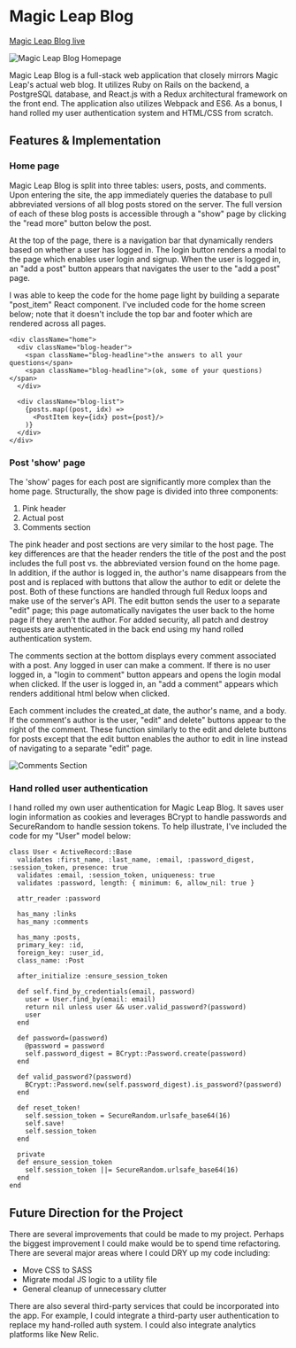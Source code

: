 # Magic Leap Blog

[Magic Leap Blog live][site]

[site]: https://magic-leap-blog.herokuapp.com/#/blog

![Magic Leap Blog Homepage](https://res.cloudinary.com/dsguwnfdw/image/upload/v1483399887/Screen_Shot_2017-01-02_at_3.30.57_PM_niwlhp.png)

Magic Leap Blog is a full-stack web application that closely mirrors Magic Leap's actual web blog. It utilizes Ruby on Rails on the backend, a PostgreSQL database, and React.js with a Redux architectural framework on the front end. The application also utilizes Webpack and ES6. As a bonus, I hand rolled my user authentication system and HTML/CSS from scratch.

## Features & Implementation

### Home page

  Magic Leap Blog is split into three tables: users, posts, and comments. Upon entering the site, the app immediately queries the database to pull abbreviated versions of all blog posts stored on the server. The full version of each of these blog posts is accessible through a "show" page by clicking the "read more" button below the post.

  At the top of the page, there is a navigation bar that dynamically renders based on whether a user has logged in. The login button renders a modal to the page which enables user login and signup. When the user is logged in, an "add a post" button appears that navigates the user to the "add a post" page.

  I was able to keep the code for the home page light by building a separate "post_item" React component. I've included code for the home screen below; note that it doesn't include the top bar and footer which are rendered across all pages.
  ```
  <div className="home">
    <div className="blog-header">
      <span className="blog-headline">the answers to all your questions</span>
      <span className="blog-headline">(ok, some of your questions)</span>
    </div>

    <div className="blog-list">
      {posts.map((post, idx) =>
        <PostItem key={idx} post={post}/>
      )}
    </div>
  </div>
  ```

### Post 'show' page

  The 'show' pages for each post are significantly more complex than the home page. Structurally, the show page is divided into three components:
  1. Pink header
  2. Actual post
  3. Comments section

  The pink header and post sections are very similar to the host page. The key differences are that the header renders the title of the post and the post includes the full post vs. the abbreviated version found on the home page. In addition, if the author is logged in, the author's name disappears from the post and is replaced with buttons that allow the author to edit or delete the post. Both of these functions are handled through full Redux loops and make use of the server's API. The edit button sends the user to a separate "edit" page; this page automatically navigates the user back to the home page if they aren't the author. For added security, all patch and destroy requests are authenticated in the back end using my hand rolled authentication system.

  The comments section at the bottom displays every comment associated with a post. Any logged in user can make a comment. If there is no user logged in, a "login to comment" button appears and opens the login modal when clicked. If the user is logged in, an "add a comment" appears which renders additional html below when clicked.

  Each comment includes the created_at date, the author's name, and a body. If the comment's author is the user, "edit" and delete" buttons appear to the right of the comment. These function similarly to the edit and delete buttons for posts except that the edit button enables the author to edit in line instead of navigating to a separate "edit" page.

  ![Comments Section](https://res.cloudinary.com/dsguwnfdw/image/upload/v1483403137/Screen_Shot_2017-01-02_at_4.25.22_PM_lijcz7.png)

### Hand rolled user authentication
  I hand rolled my own user authentication for Magic Leap Blog. It saves user login information as cookies and leverages BCrypt to handle passwords and SecureRandom to handle session tokens. To help illustrate, I've included the code for my "User" model below:

  ```
  class User < ActiveRecord::Base
    validates :first_name, :last_name, :email, :password_digest, :session_token, presence: true
    validates :email, :session_token, uniqueness: true
    validates :password, length: { minimum: 6, allow_nil: true }

    attr_reader :password

    has_many :links
    has_many :comments

    has_many :posts,
    primary_key: :id,
    foreign_key: :user_id,
    class_name: :Post

    after_initialize :ensure_session_token

    def self.find_by_credentials(email, password)
      user = User.find_by(email: email)
      return nil unless user && user.valid_password?(password)
      user
    end

    def password=(password)
      @password = password
      self.password_digest = BCrypt::Password.create(password)
    end

    def valid_password?(password)
      BCrypt::Password.new(self.password_digest).is_password?(password)
    end

    def reset_token!
      self.session_token = SecureRandom.urlsafe_base64(16)
      self.save!
      self.session_token
    end

    private
    def ensure_session_token
      self.session_token ||= SecureRandom.urlsafe_base64(16)
    end
  end
  ```

## Future Direction for the Project
  There are several improvements that could be made to my project. Perhaps the biggest improvement I could make would be to spend time refactoring. There are several major areas where I could DRY up my code including:
  - Move CSS to SASS
  - Migrate modal JS logic to a utility file
  - General cleanup of unnecessary clutter

  There are also several third-party services that could be incorporated into the app. For example, I could integrate a third-party user authentication to replace my hand-rolled auth system. I could also integrate analytics platforms like New Relic.
